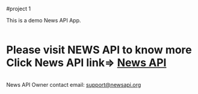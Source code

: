   #project 1
<DOCKTYPE html>
<html>
  <body>
  
This is a demo News API App.

<div style="display: flex">
<h1>Please visit NEWS API to know more Click News API link=> <a href="https://newsapi.org/">News API</a></h1>
</div>


News API
Owner contact email: support@newsapi.org
</body>
</html>

